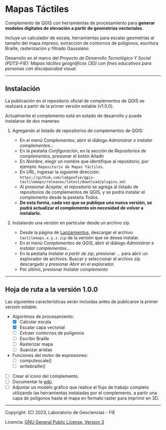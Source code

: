 # Mapas Táctiles

Complemento de QGIS con herramientas de procesamiento para **generar modelos digitales de elevación a partir de geometrías vectoriales**.

Incluye un calculador de escala, herramientas para escalar geometrías al tamaño del mapa impreso, extracción de contornos de polígonos, escritura Braille, rasterización y filtrado Gaussiano.

Desarrollo en el marco del *Proyecto de Desarrollo Tecnológico Y Social (PDTS–FIE): Mapas táctiles geográficos (3D) con fines educativos para personas con discapacidad visual*.

---

## Instalación

La publicación en el repositorio oficial de complementos de QGIS se realizará a partir de la primer versión estable (v1.0.0).

Actualmente el complemento está en estado de desarrollo y puede instalarse de dos maneras:

1. Agregando al listado de repositorios de complementos de QGIS:
   - En el menú *Complementos*, abrir el diálogo *Administrar e instalar complementos...*
   - En la pestaña *Configuración*, en la sección de *Repositorios de complementos*, presionar el botón Añadir
   - En *Nombre*, elegir un nombre que identifique al repositorio, por ejemplo: `Repositorio de Mapas Táctiles`.
   - En *URL*, ingresar la siguiente dirección: `https://github.com/labgeofie/qgis-tactilemaps/releases/latest/download/plugins.xml`
   - Al presionar *Aceptar*, el repositorio se agrega al listado de repositorios de complementos de QGIS, y se podrá instalar el complemento desde la pestaña *Todos*.
   - **De esta forma, cada vez que se publique una nueva versión, se podrá actualizar el complemento sin necesidad de volver a instalarlo.**

2. Instalando una versión en particular desde un archivo zip.
   - Desde la página de [Lanzamientos](https://github.com/labgeofie/qgis-tactilemaps/releases), descargar el archivo `tactilemaps.x.y.z.zip` de la versión que se desea instalar.
   - En el menú *Complementos* de QGIS, abrir el diálogo *Administrar e instalar complementos...*
   - En la pestaña *Instalar a partir de zip*, presionar *...* para abrir un explorador de archivos. Buscar y seleccionar el archivo zip descargado y presionar *Abrir* en el explorador.
   - Por último, presionar *Instalar complemento*

---

## Hoja de ruta a la versión 1.0.0

Las siguientes características serán incluídas antes de publicarse la primer versión estable.

- Algoritmos de procesamiento:
  - [x] Calcular escala
  - [x] Escalar capa vectorial
  - [ ] Extraer contornos de polígonos
  - [ ] Escribir Braille
  - [ ] Rasterizar mapa
  - [ ] Suavizar aristas

- Funciones del motor de expresiones:
  - [ ] computescale()
  - [ ] writebraille()

- [ ] Crear el ícono del complemento.
- [ ] Documentar la [wiki](https://github.com/labgeofie/qgis-tactilemaps/wiki).
- [ ] Adjuntar un modelo gráfico que realice el flujo de trabajo completo utilizando las herramientas instaladas por el complemento, a partir una capa de polígonos hasta el mapa en formato raster para imprimir en 3D.

---

Copyright: (C) 2023, Laboratorio de Geociencias - FIE

Licencia: [GNU General Public License, Version 3](https://raw.githubusercontent.com/labgeofie/qgis-tactilemaps/main/LICENSE)
